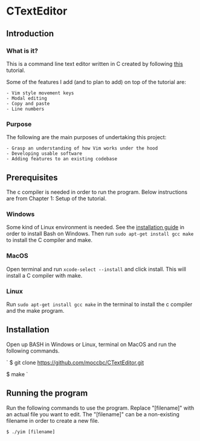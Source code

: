 # CTextEditor

## Introduction

### What is it?
This is a command line text editor written in C created by following [this](https://viewsourcecode.org/snaptoken/kilo/) tutorial.

Some of the features I add (and to plan to add) on top of the tutorial are:

    - Vim style movement keys
    - Modal editing
    - Copy and paste
    - Line numbers

### Purpose
The following are the main purposes of undertaking this project:

    - Grasp an understanding of how Vim works under the hood
    - Developing usable software
    - Adding features to an existing codebase

## Prerequisites
The c compiler is needed in order to run the program. Below instructions are from Chapter 1: Setup of the tutorial.

### Windows
Some kind of Linux environment is needed. See the [installation guide](https://docs.microsoft.com/en-us/windows/wsl/install-win10?redirectedfrom=MSDN) in order to install Bash on Windows. Then run `sudo apt-get install gcc make` to install the C compiler and make.

### MacOS
Open terminal and run `xcode-select --install` and click install. This will install a C compiler with make.

### Linux
Run `sudo apt-get install gcc make` in the terminal to install the c compiler and the make program.

## Installation
Open up BASH in Windows or Linux, terminal on MacOS and run the following commands.

`
$ git clone https://github.com/moccbc/CTextEditor.git

$ make
`

## Running the program
Run the following commands to use the program. Replace "[filename]" with an actual file you want to edit. The "[filename]" can be a non-existing filename in order to create a new file.

`
$ ./yim [filename]
`
